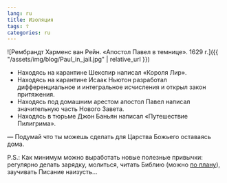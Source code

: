 ```yaml
---
lang: ru
title: Изоляция
tags: ☦
categories: ru
---
```


![Рембрандт Харменс ван Рейн. «Апостол Павел в темнице». 1629 г.]({{ "/assets/img/blog/Paul_in_jail.jpg" | relative_url }})

- Находясь на карантине Шекспир написал «Короля Лир».
- Находясь на карантине Исаак Ньютон разработал дифференциальное и интегральное исчисления и открыл закон притяжения.
- Находясь под домашним арестом апостол Павел написал значительную часть Нового Завета.
- Находясь в тюрьме Джон Баньян написал «Путешествие Пилигрима».

— Подумай что ты можешь сделать для Царства Божьего оставаясь дома.

P.S.: Как минимум можно выработать новые полезные привычки: регулярно делать зарядку, молиться, читать Библию (можно [по плану][1]), заучивать Писание наизусть...

[1]: https://novchurch.github.io/plan/ "План чтения Библии за год"
